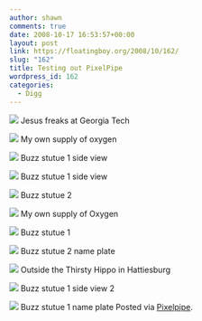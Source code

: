 ```yaml
---
author: shawn
comments: true
date: 2008-10-17 16:53:57+00:00
layout: post
link: https://floatingboy.org/2008/10/162/
slug: "162"
title: Testing out PixelPipe
wordpress_id: 162
categories:
  - Digg
---
```


![](http://static.pixelpipe.com/45a91af4-d0e0-42ca-b534-6d8f229d2d7e_m.jpg)
Jesus freaks at Georgia Tech

![](http://static.pixelpipe.com/a6653000-cf0e-474f-a5df-25a3b898220a_m.jpg)
My own supply of oxygen

![](http://static.pixelpipe.com/688f9e25-deb8-4677-95ab-d54238dfe97c_m.jpg)
Buzz stutue 1 side view

![](http://static.pixelpipe.com/a998030e-32d2-4b98-92bc-32fcc6e0f071_m.jpg)
Buzz stutue 1 side view

![](http://static.pixelpipe.com/c5b614f5-8ce1-43cb-8592-8c651e624be7_m.jpg)
Buzz stutue 2

![](http://static.pixelpipe.com/551af31a-1423-49af-a542-68b6c3abcbc8_m.jpg)
My own supply of Oxygen

![](http://static.pixelpipe.com/d0e2a121-8b83-4ed3-a0fc-70a83cecbf3f_m.jpg)
Buzz stutue 1

![](http://static.pixelpipe.com/fcee91c6-1f85-4ce0-8f3d-0c6aba4e695c_m.jpg)
Buzz stutue 2 name plate

![](http://static.pixelpipe.com/05121e3e-9605-4259-8256-4c0560c4aeb0_m.jpg)
Outside the Thirsty Hippo in Hattiesburg

![](http://static.pixelpipe.com/1137e2f0-d8f7-4ef9-a374-964a993df616_m.jpg)
Buzz stutue 1 side view 2

![](http://static.pixelpipe.com/0c6264ef-8f4a-4525-ab1b-ed7115b16ae5_m.jpg)
Buzz stutue 1 name plate
Posted via [Pixelpipe](http://pixelpipe.com).

